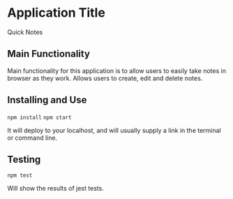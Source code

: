 # Application Title
Quick Notes 

## Main Functionality
Main functionality for this application is to allow users to easily take notes in browser as they work. 
Allows users to create, edit and delete notes. 

## Installing and Use
`npm install`
`npm start`

It will deploy to your localhost, and will usually supply a link in the terminal or command line.

## Testing
`npm test`

Will show the results of jest tests.